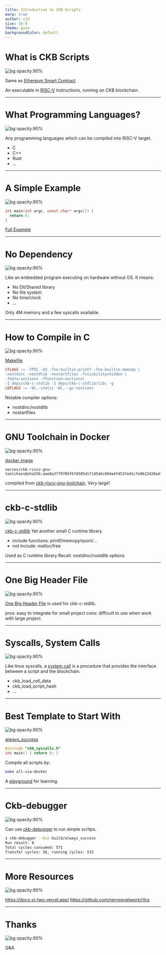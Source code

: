 ```yaml
---
title: Introduction to CKB Scripts
marp: true
author: xjd
size: 16:9
theme: gaia
backgroundColor: default
---
```

# What is CKB Scripts
![bg opacity:90%](./bg.jpeg)
<!-- header: Introduction to CKB Scripts -->

Same as [Ethereum Smart Contract](https://ethereum.org/en/developers/docs/smart-contracts)

An executable in [RISC-V](https://riscv.org/) instructions, running on CKB blockchain.

---
# What Programming Languages?
![bg opacity:90%](./bg.jpeg)
<!-- header: Introduction to CKB Scripts -->

Any programming languages which can be compiled into RISC-V target.
- C
- C++
- Rust
- ...

---
# A Simple Example
![bg opacity:90%](./bg.jpeg)
<!-- header: Introduction to CKB Scripts -->
```C
int main(int argc, const char* argv[]) {
  return 0;
}
```
[Full Example](https://github.com/XuJiandong/risc-v-playground/blob/master/c/hello.c)

---
# No Dependency
![bg opacity:90%](./bg.jpeg)
<!-- header: Introduction to CKB Scripts -->

Like an embedded program executing on hardware without OS. It means:
- No Dll/Shared library
- No file system
- No time/clock
- ...

Only 4M memory and a few syscalls available.


---
# How to Compile in C
![bg opacity:90%](./bg.jpeg)
<!-- header: Introduction to CKB Scripts -->
[Makefile](https://github.com/XuJiandong/risc-v-playground/blob/7cb13fc7774f6e749a391f5993b061e2646c016e/Makefile#L12-L16)
```Makefile
CFLAGS := -fPIC -O3 -fno-builtin-printf -fno-builtin-memcmp \
-nostdinc -nostdlib -nostartfiles -fvisibility=hidden \
-fdata-sections -ffunction-sections\
-I deps/ckb-c-stdlib -I deps/ckb-c-stdlib/libc -g
LDFLAGS := -Wl,-static -Wl,--gc-sections
```
Notable compiler options:
- nostdinc/nostdlib
- nostartfiles

---
# GNU Toolchain in Docker
![bg opacity:90%](./bg.jpeg)
<!-- header: Introduction to CKB Scripts -->

[docker image](https://github.com/nervosnetwork/ckb-production-scripts/blob/ddaeae8f065a5b600805b46d75c53de9bf290e68/Makefile#L28)
```
nervos/ckb-riscv-gnu-toolchain@sha256:aae8a3f79705f67d505d1f1d5ddc694a4fd537ed1c7e9622420a470d59ba2ec3
```
compiled from [ckb-riscv-gnu-toolchain](https://github.com/nervosnetwork/ckb-riscv-gnu-toolchain). Very large!


---
# ckb-c-stdlib
![bg opacity:90%](./bg.jpeg)
<!-- header: Introduction to CKB Scripts -->

[ckb-c-stdlib](https://github.com/nervosnetwork/ckb-c-stdlib)
Yet another small C runtime library. 
- include functions: printf/memcpy/qsort/...
- not include: malloc/free

Used as C runtime library
Recall: nostdinc/nostdlib options

---
# One Big Header File
![bg opacity:90%](./bg.jpeg)
<!-- header: Introduction to CKB Scripts -->
[One Big Header File](https://wiki.c2.com/?OneBigHeaderFile) is used for ckb-c-stdlib.

pros: easy to integrate for small project
cons: difficult to use when work with large project



---
# Syscalls, System Calls
![bg opacity:90%](./bg.jpeg)
<!-- header: Introduction to CKB Scripts -->
Like linux syscalls, a [system call](https://github.com/nervosnetwork/ckb-c-stdlib/blob/master/ckb_syscalls.h) is a procedure that provides the interface between a script and the blockchain.
- ckb_load_cell_data
- ckb_load_script_hash
- ...


---
# Best Template to Start With
![bg opacity:90%](./bg.jpeg)
<!-- header: Introduction to CKB Scripts -->

[always_success](https://github.com/nervosnetwork/ckb-production-scripts/blob/ddaeae8f065a5b600805b46d75c53de9bf290e68/Makefile#L46)
```C
#include "ckb_syscalls.h"
int main() { return 0; }
```
Compile all scripts by:
```Bash
make all-via-docker
```
A [playground](https://github.com/XuJiandong/risc-v-playground) for learning.

---
# Ckb-debugger
![bg opacity:90%](./bg.jpeg)
<!-- header: Introduction to CKB Scripts -->
Can use [ckb-debugger](https://github.com/nervosnetwork/ckb-standalone-debugger/releases) to run simple scritps.

```bash
❯ ckb-debugger --bin build/always_success
Run result: 0
Total cycles consumed: 571
Transfer cycles: 56, running cycles: 515
```


---
# More Resources
![bg opacity:90%](./bg.jpeg)
<!-- header: Introduction to CKB Scripts -->

https://docs-xi-two.vercel.app/
https://github.com/nervosnetwork/rfcs

---
# Thanks
![bg opacity:90%](./bg.jpeg)
<!-- header: Introduction to CKB Scripts -->

Q&A
